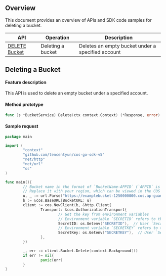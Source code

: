 ## Overview

This document provides an overview of APIs and SDK code samples for deleting a bucket.

| API | Operation |  Description |
| ------------------------------------------------------------ | ------------------ | ---------------------------------- |
| [DELETE Bucket](https://intl.cloud.tencent.com/document/product/436/7732) | Deleting a bucket | Deletes an empty bucket under a specified account |

## Deleting a Bucket

#### Feature description

This API is used to delete an empty bucket under a specified account.

#### Method prototype

```go
func (s *BucketService) Delete(ctx context.Context) (*Response, error)
```

#### Sample request

[//]: # (.cssg-snippet-delete-bucket)
```go
package main

import (
        "context"
        "github.com/tencentyun/cos-go-sdk-v5"
        "net/http"
        "net/url"
        "os"
)

func main(){
        // Bucket name in the format of `BucketName-APPID` (`APPID` is required), which can be viewed in the COS console at https://console.cloud.tencent.com/cos5/bucket.
        // Replace it with your region, which can be viewed in the COS console at https://console.cloud.tencent.com/. For more information about regions, visit https://intl.cloud.tencent.com/document/product/436/6224.
        u, _ := url.Parse("https://examplebucket-1250000000.cos.ap-guangzhou.myqcloud.com")
        b := &cos.BaseURL{BucketURL: u}
        client := cos.NewClient(b, &http.Client{
                Transport: &cos.AuthorizationTransport{
                        // Get the key from environment variables
                        // Environment variable `SECRETID` refers to the user's `SecretId`, which can be viewed in the CAM console at https://console.cloud.tencent.com/cam/capi.
                        SecretID: os.Getenv("SECRETID"),  // User `SecretId`. We recommend you use a sub-account key and follow the principle of least privilege to reduce risks. For information about how to obtain a sub-account key, visit https://cloud.tencent.com/document/product/598/37140.
                        // Environment variable `SECRETKEY` refers to the user's `SecretKey`, which can be viewed in the CAM console at https://console.cloud.tencent.com/cam/capi.
                        SecretKey: os.Getenv("SECRETKEY"),  // User `SecretKey`. We recommend you use a sub-account key and follow the principle of least privilege to reduce risks. For information about how to obtain a sub-account key, visit  https://cloud.tencent.com/document/product/598/37140.
                },
        })

        _, err := client.Bucket.Delete(context.Background())
        if err != nil{
                panic(err)
        }
}
```
